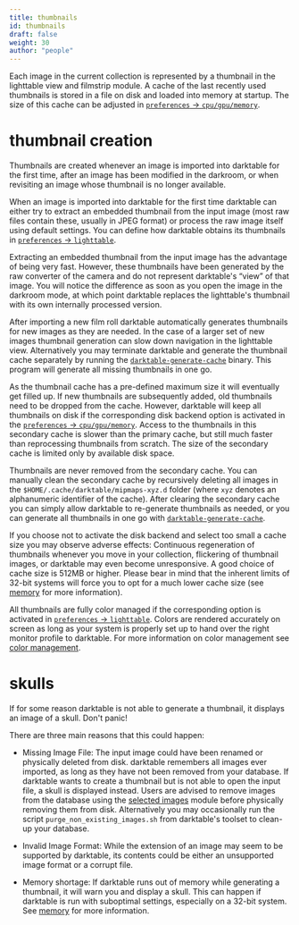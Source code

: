 ```yaml
---
title: thumbnails
id: thumbnails
draft: false
weight: 30
author: "people"
---
```


Each image in the current collection is represented by a thumbnail in the lighttable view and filmstrip module. A cache of the last recently used thumbnails is stored in a file on disk and loaded into memory at startup. The size of this cache can be adjusted in [`preferences` -> `cpu/gpu/memory`](../../../preferences-settings/cpu-gpu-memory.md).

# thumbnail creation

Thumbnails are created whenever an image is imported into darktable for the first time, after an image has been modified in the darkroom, or when revisiting an image whose thumbnail is no longer available.

When an image is imported into darktable for the first time darktable can either try to extract an embedded thumbnail from the input image (most raw files contain these, usually in JPEG format) or process the raw image itself using default settings. You can define how darktable obtains its thumbnails in [`preferences` -> `lighttable`](../../../preferences-settings/lighttable.md).

Extracting an embedded thumbnail from the input image has the advantage of being very fast. However, these thumbnails have been generated by the raw converter of the camera and do not represent darktable's “view” of that image. You will notice the difference as soon as you open the image in the darkroom mode, at which point darktable replaces the lighttable's thumbnail with its own internally processed version.

After importing a new film roll darktable automatically generates thumbnails for new images as they are needed. In the case of a larger set of new images thumbnail generation can slow down navigation in the lighttable view. Alternatively you may terminate darktable and generate the thumbnail cache separately by running the [`darktable-generate-cache`](../../special-topics/program-invocation/darktable-generate-cache.md) binary. This program will generate all missing thumbnails in one go.

As the thumbnail cache has a pre-defined maximum size it will eventually get filled up. If new thumbnails are subsequently added, old thumbnails need to be dropped from the cache. However, darktable will keep all thumbnails on disk if the corresponding disk backend option is activated in the [`preferences` -> `cpu/gpu/memory`](../../../preferences-settings/cpu-gpu-memory.md). Access to the thumbnails in this secondary cache is slower than the primary cache, but still much faster than reprocessing thumbnails from scratch. The size of the secondary cache is limited only by available disk space.

Thumbnails are never removed from the secondary cache. You can manually clean the secondary cache by recursively deleting all images in the `$HOME/.cache/darktable/mipmaps-xyz.d` folder (where `xyz` denotes an alphanumeric identifier of the cache). After clearing the secondary cache you can simply allow darktable to re-generate thumbnails as needed, or you can generate all thumbnails in one go with [`darktable-generate-cache`](../../special-topics/program-invocation/darktable-generate-cache.md).

If you choose not to activate the disk backend and select too small a cache size you may observe adverse effects: Continuous regeneration of thumbnails whenever you move in your collection, flickering of thumbnail images, or darktable may even become unresponsive. A good choice of cache size is 512MB or higher. Please bear in mind that the inherent limits of 32-bit systems will force you to opt for a much lower cache size (see [memory](../../../special-topics/memory.md) for more information).

All thumbnails are fully color managed if the corresponding option is activated in [`preferences` -> `lighttable`](../../../preferences-settings/lighttable.md). Colors are rendered accurately on screen as long as your system is properly set up to hand over the right monitor profile to darktable. For more information on color management see [color management](../../../special-topics/color-management/_index.md).

# skulls

If for some reason darktable is not able to generate a thumbnail, it displays an image of a skull. Don't panic!
	
There are three main reasons that this could happen:

- Missing Image File: The input image could have been renamed or physically deleted from disk. darktable remembers all images ever imported, as long as they have not been removed from your database. If darktable wants to create a thumbnail but is not able to open the input file, a skull is displayed instead. Users are advised to remove images from the database using the [selected images](../../../module-reference/utility-modules/lighttable/selected-image.md) module before physically removing them from disk. Alternatively you may occasionally run the script `purge_non_existing_images.sh` from darktable's toolset to clean-up your database.

- Invalid Image Format: While the extension of an image may seem to be supported by darktable, its contents could be either an unsupported image format or a corrupt file. 

- Memory shortage: If darktable runs out of memory while generating a thumbnail, it will warn you and display a skull. This can happen if darktable is run with suboptimal settings, especially on a 32-bit system. See [memory](../../../special-topics/memory.md) for more information.
